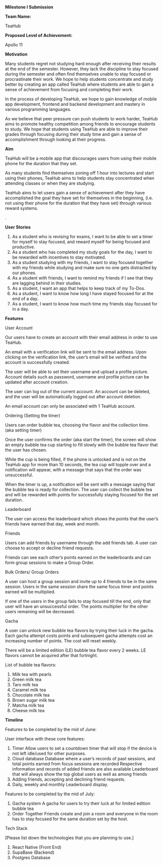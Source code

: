 **Milestone I Submission**

**Team Name:**

TeaHub

**Proposed Level of Achievement:**

Apollo 11 

**Motivation**

Many students regret not studying hard enough after receiving their results at the end of the semester. However, they lack the discipline to stay focused during the semester and often find themselves unable to stay focused or procrastinate their work. We hope to help students concentrate and study better by creating an app called TeaHub where students are able to gain a sense of achievement from focusing and completing their work. 

In the process of developing TeaHub, we hope to gain knowledge of mobile app development, frontend and backend development and mastery in various programming languages. 

As we believe that peer pressure can push students to work harder, TeaHub aims to promote healthy competition among friends to encourage students to study. We hope that students using TeaHub are able to improve their grades through focusing during their study time and gain a sense of accomplishment through looking at their progress. 

**Aim**

TeaHub will be a mobile app that discourages users from using their mobile phone for the duration that they set.

As many students find themselves zoning off 1 hour into lectures and start using their phones, TeaHub aims to help students stay concentrated when attending classes or when they are studying. 

TeaHub aims to let users gain a sense of achievement after they have accomplished the goal they have set for themselves in the beginning, (i.e. not using their phone for the duration that they have set) through various reward systems.

.

**User Stories**



1. As a student who is revising for exams, I want to be able to set a timer for myself to stay focused, and reward myself for being focused and productive. 
2. As a student who has completed my study goals for the day, I want to be rewarded with incentives to stay motivated. 
3. As a student studying with my friends, I want to stay focused together with my friends while studying and make sure no one gets distracted by our phones.
4. As a student with friends, I want to remind my friends if I see that they are lagging behind in their studies. 
5. As a student, I want an app that helps to keep track of my To-Dos.
6. As a student, I want to know how long I have stayed focused for at the end of a day. 
7. As a student, I want to know how much time my friends stay focused for in a day. 

**Features**

User Account

Our users have to create an account with their email address in order to use TeaHub. 

An email with a verification link will be sent to the email address. Upon clicking on the verification link, the user’s email will be verified and the account is successfully created. 

The user will be able to set their username and upload a profile picture. Account details such as password, username and profile picture can be updated after account creation. 

The user can log out of the current account. An account can be deleted, and the user will be automatically logged out after account deletion. 

An email account can only be associated with 1 TeaHub account. 

Ordering (Setting the timer) 

Users can order bubble tea, choosing the flavor and the collection time. (aka setting timer) 

Once the user confirms the order (aka start the timer), the screen will show an empty bubble tea cup starting to fill slowly with the bubble tea flavor that the user has chosen. 

While the cup is being filled, if the phone is unlocked and is not on the TeaHub app for more than 10 seconds, the tea cup will topple over and a notification will appear, with a message that says that the order was unsuccessful. 

When the timer is up, a notification will be sent with a message saying that the bubble tea is ready for collection. The user can collect the bubble tea and will be rewarded with points for successfully staying focused for the set duration. 

Leaderboard

The user can access the leaderboard which shows the points that the user’s friends have earned that day, week and month. 

Friends

Users can add friends by username through the add friends tab. A user can choose to accept or decline friend requests.

Friends can see each other’s points earned on the leaderboards and can form group sessions to make a Group Order. 

Bulk Orders/ Group Orders 

A user can host a group session and invite up to 4 friends to be in the same session. Users in the same session share the same focus timer and points earned will be multiplied. 

If one of the users in the group fails to stay focused till the end, only that user will have an unsuccessful order. The points multiplier for the other users remaining will be decreased. 

Gacha

A user can unlock new bubble tea flavors by trying their luck in the gacha. Each gacha attempt costs points and subsequent gacha attempts cost an increasing number of points. The cost will reset weekly. 

There will be a limited edition (LE) bubble tea flavor every 2 weeks. LE flavors cannot be acquired after that fortnight. 

List of bubble tea flavors: 



1. Milk tea with pearls
2. Green milk tea 
3. Taro milk tea 
4. Caramel milk tea 
5. Chocolate milk tea 
6. Brown sugar milk tea 
7. Matcha milk tea 
8. Cheese milk tea

**Timeline**

Features to be completed by the mid of June:

User interface with these core features:



1. Timer Allow users to set a countdown timer that will stop if the device is not left idle/used for other purposes.
2. Cloud database Database where a user’s records of past sessions, and total points earned from focus sessions are recorded Respective information and records of added friends are also available Leaderboard that will always show the top global users as well as among friends
3. Adding friends, accepting and declining friend requests.
4. Daily, weekly and monthly Leaderboard display.

Features to be completed by the mid of July:



1. Gacha system A gacha for users to try their luck at for limited edition bubble tea
2. Order Together Friends create and join a room and everyone in the room has to stay focused for the same duration set by the host.

Tech Stack

[Please list down the technologies that you are planning to use.]



1. React Native (Front End)
2. SupaBase (Backend)
3. Postgres Database
